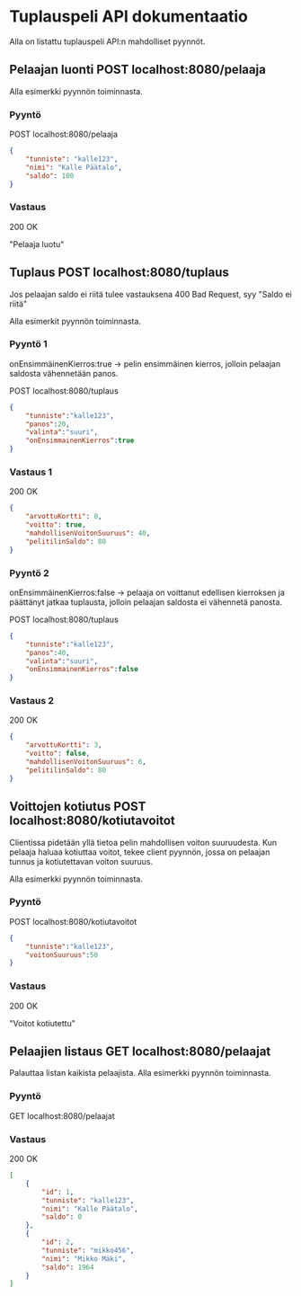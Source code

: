 # Tuplauspeli API dokumentaatio

Alla on listattu tuplauspeli API:n mahdolliset pyynnöt.

## Pelaajan luonti POST localhost:8080/pelaaja

Alla esimerkki pyynnön toiminnasta.

### Pyyntö

POST localhost:8080/pelaaja

```json
{
    "tunniste": "kalle123",
    "nimi": "Kalle Päätalo",
    "saldo": 100
}
```

### Vastaus

200 OK

"Pelaaja luotu"

## Tuplaus POST localhost:8080/tuplaus

Jos pelaajan saldo ei riitä tulee vastauksena 400 Bad Request, syy "Saldo ei riitä"

Alla esimerkit pyynnön toiminnasta.

### Pyyntö 1

onEnsimmäinenKierros:true -> pelin ensimmäinen kierros, jolloin pelaajan saldosta vähennetään panos.

POST localhost:8080/tuplaus

```json
{
    "tunniste":"kalle123",
    "panos":20,
    "valinta":"suuri",
    "onEnsimmainenKierros":true
}
```

### Vastaus 1

200 OK

```json
{
    "arvottuKortti": 8,
    "voitto": true,
    "mahdollisenVoitonSuuruus": 40,
    "pelitilinSaldo": 80
}
```

### Pyyntö 2

onEnsimmäinenKierros:false -> pelaaja on voittanut edellisen kierroksen ja päättänyt jatkaa tuplausta,
jolloin pelaajan saldosta ei vähennetä panosta.

POST localhost:8080/tuplaus

```json
{
    "tunniste":"kalle123",
    "panos":40,
    "valinta":"suuri",
    "onEnsimmainenKierros":false
}
```

### Vastaus 2

200 OK

```json
{
    "arvottuKortti": 3,
    "voitto": false,
    "mahdollisenVoitonSuuruus": 6,
    "pelitilinSaldo": 80
}
```

## Voittojen kotiutus POST localhost:8080/kotiutavoitot

Clientissa pidetään yllä tietoa pelin mahdollisen voiton suuruudesta. Kun pelaaja haluaa kotiuttaa voitot, tekee client pyynnön,
jossa on pelaajan tunnus ja kotiutettavan voiton suuruus.

Alla esimerkki pyynnön toiminnasta.

### Pyyntö

POST localhost:8080/kotiutavoitot

```json
{
    "tunniste":"kalle123",
    "voitonSuuruus":50
}
```

### Vastaus

200 OK

"Voitot kotiutettu"

## Pelaajien listaus GET localhost:8080/pelaajat

Palauttaa listan kaikista pelaajista. Alla esimerkki pyynnön toiminnasta.

### Pyyntö

GET localhost:8080/pelaajat

### Vastaus

200 OK
```json
[
    {
        "id": 1,
        "tunniste": "kalle123",
        "nimi": "Kalle Päätalo",
        "saldo": 0
    },
    {
        "id": 2,
        "tunniste": "mikko456",
        "nimi": "Mikko Mäki",
        "saldo": 1964
    }
]
```